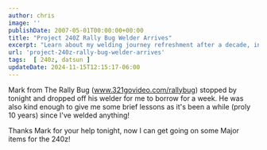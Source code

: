 ```yaml
---
author: chris
image: ''
publishDate: 2007-05-01T00:00:00+00:00
title: "Project 240Z Rally Bug Welder Arrives"
excerpt: "Learn about my welding journey refreshment after a decade, initiated by Rally Bug's Mark who shared his welder and knowledge."
url: 'project-240z-rally-bug-welder-arrives'
tags:  [ 240z, datsun ] 
updateDate: 2024-11-15T12:15:17-06:00
---
```


Mark from The Rally Bug (www.321govideo.com/rallybug) stopped by tonight and dropped off his welder for me to borrow for a week. He was also kind enough to give me some brief lessons as it's been a while (proly 10 years) since I've welded anything!

Thanks Mark for your help tonight, now I can get going on some Major items for the 240z!
